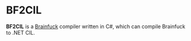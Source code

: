 # BF2CIL

**BF2CIL** is a [Brainfuck](https://en.wikipedia.org/wiki/Brainfuck) compiler written in C#, which can compile Brainfuck to .NET CIL.
